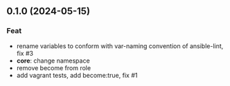 ## 0.1.0 (2024-05-15)

### Feat

- rename variables to conform with var-naming convention of ansible-lint, fix #3
- **core**: change namespace
- remove become from role
- add vagrant tests, add become:true, fix #1
